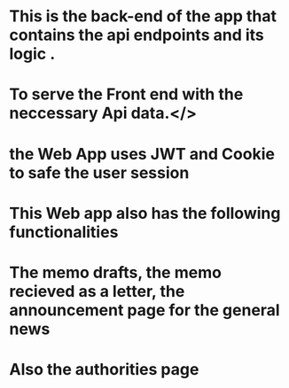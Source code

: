<!-- The Web Application for the Societyps App -->
# This is  the back-end of the app that contains the api endpoints  and its logic  .
# <p> To serve the Front end with the neccessary Api data.</>
# <p> the Web App uses JWT and Cookie to safe the user session </p>
# <p> This Web app also has the following functionalities </p>
# <p> The memo drafts, the memo recieved as a letter, the announcement page for the general news</p>
# <p> Also the authorities page </p>